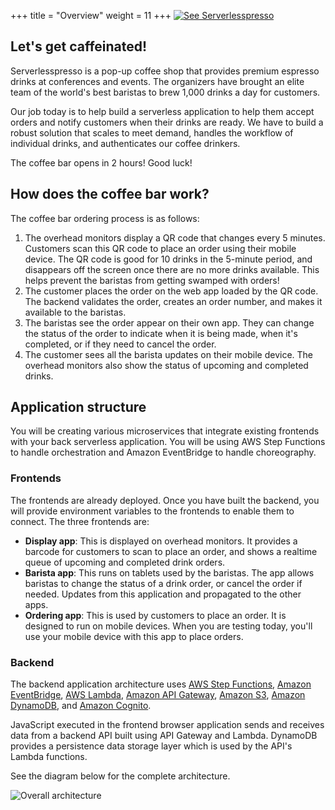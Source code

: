 +++
title = "Overview"
weight = 11
+++
[![See Serverlesspresso](/images/play.png)](https://youtu.be/M6lPZCRCsyA)

## Let's get caffeinated!

Serverlesspresso is a pop-up coffee shop that provides premium espresso drinks at conferences and events. The organizers have brought an elite team of the world's best baristas to brew 1,000 drinks a day for customers.

Our job today is to help build a serverless application to help them accept orders and notify customers when their drinks are ready. We have to build a robust solution that scales to meet demand, handles the workflow of individual drinks, and authenticates our coffee drinkers.

The coffee bar opens in 2 hours! Good luck!

## How does the coffee bar work?

The coffee bar ordering process is as follows:
1. The overhead monitors display a QR code that changes every 5 minutes. Customers scan this QR code to place an order using their mobile device. The QR code is good for 10 drinks in the 5-minute period, and disappears off the screen once there are no more drinks available. This helps prevent the baristas from getting swamped with orders!
2. The customer places the order on the web app loaded by the QR code. The backend validates the order, creates an order number, and makes it available to the baristas.
3. The baristas see the order appear on their own app. They can change the status of the order to indicate when it is being made, when it's completed, or if they need to cancel the order.
4. The customer sees all the barista updates on their mobile device. The overhead monitors also show the status of upcoming and completed drinks.

## Application structure

You will be creating various microservices that integrate existing frontends with your back serverless application. You will be using AWS Step Functions to handle orchestration and Amazon EventBridge to handle choreography.

### Frontends

The frontends are already deployed. Once you have built the backend, you will provide environment variables to the frontends to enable them to connect. The three frontends are:

* **Display app**: This is displayed on overhead monitors. It provides a barcode for customers to scan to place an order, and shows a realtime queue of upcoming and completed drink orders.
* **Barista app**: This runs on tablets used by the baristas. The app allows baristas to change the status of a drink order, or cancel the order if needed. Updates from this application and propagated to the other apps.
* **Ordering app**: This is used by customers to place an order. It is designed to run on mobile devices. When you are testing today, you'll use your mobile device with this app to place orders.

### Backend
The backend application architecture uses [AWS Step Functions](https://aws.amazon.com/step-functions/), [Amazon EventBridge](https://aws.amazon.com/eventbridge/), [AWS Lambda][lambda], [Amazon API Gateway][api-gw], [Amazon S3][s3], [Amazon DynamoDB][dynamodb], and [Amazon Cognito][cognito].

JavaScript executed in the frontend browser application sends and receives data from a backend API built using API Gateway and Lambda. DynamoDB provides a persistence data storage layer which is used by the API's Lambda functions.

See the diagram below for the complete architecture.

![Overall architecture](/images/se-0-architecture.png)

[amplify-console]: https://aws.amazon.com/amplify/console/
[cognito]: https://aws.amazon.com/cognito/
[lambda]: https://aws.amazon.com/lambda/
[api-gw]: https://aws.amazon.com/api-gateway/
[s3]: https://aws.amazon.com/s3/
[dynamodb]: https://aws.amazon.com/dynamodb/